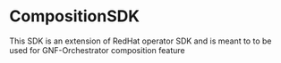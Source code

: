 # CompositionSDK
This SDK is an extension of RedHat operator SDK and is meant to to be used for GNF-Orchestrator composition feature
